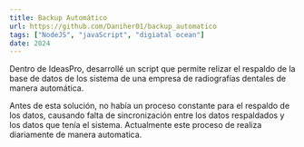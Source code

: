 ```yaml
---
title: Backup Automático
url: https://github.com/Daniher01/backup_automatico
tags: ["NodeJS", "javaScript", "digiatal ocean"]
date: 2024
---
```


Dentro de IdeasPro, desarrollé un script que permite relizar el respaldo de la base de datos de los sistema de una empresa de radiografías dentales de manera automática.

Antes de esta solución, no había un proceso constante para el respaldo de los datos, causando falta de sincronización entre los datos respaldados y los datos que tenía el sistema. Actualmente este proceso de realiza diariamente de manera automatica.
